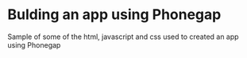 # Bulding an app using Phonegap

Sample of some of the html, javascript and css used to created an app using Phonegap
